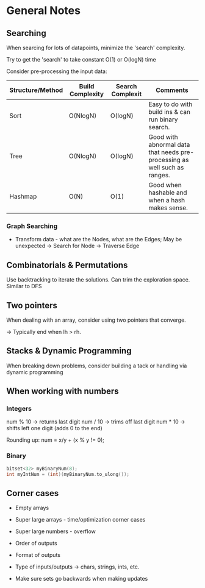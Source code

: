 # General Notes

## Searching
When searcing for lots of datapoints, minimize the 'search' complexity.

Try to get the 'search' to take constant O(1) or O(logN) time

Consider pre-processing the input data:

| Structure/Method | Build Complexity | Search Complexit | Comments |
|---|---|---|---|
| Sort | O(NlogN) | O(logN) | Easy to do with build ins & can run binary search. |
| Tree | O(NlogN) | O(logN) | Good with abnormal data that needs pre-processing as well such as ranges. |
| Hashmap | O(N) | O(1) | Good when hashable and when a hash makes sense. |

### Graph Searching

* Transform data - what are the Nodes, what are the Edges; May be unexpected
-> Search for Node
-> Traverse Edge

## Combinatorials & Permutations
Use backtracking to iterate the solutions. Can trim the exploration space. Similar to DFS

## Two pointers
When dealing with an array, consider using two pointers that converge.

-> Typically end when lh > rh.

## Stacks & Dynamic Programming

When breaking down problems, consider building a tack or handling via dynamic programming

## When working with numbers

### Integers

num % 10 -> returns last digit
num / 10 -> trims off last digit
num * 10 -> shifts left one digit (adds 0 to the end)

Rounding up:
num = x/y + (x % y != 0);

### Binary

```C++
bitset<32> myBinaryNum(8);
int myIntNum = (int)(myBinaryNum.to_ulong());
```

## Corner cases

- Empty arrays
- Super large arrays - time/optimization corner cases
- Super large numbers - overflow

- Order of outputs
- Format of outputs

- Type of inputs/outputs -> chars, strings, ints, etc.

- Make sure sets go backwards when making updates


